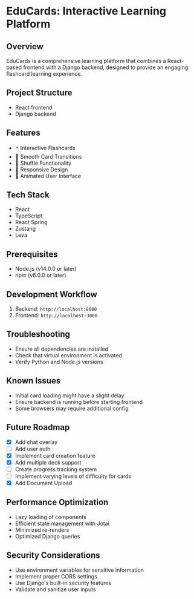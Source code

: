 # EduCards: Interactive Learning Platform

## Overview

EduCards is a comprehensive learning platform that combines a React-based frontend with a Django backend, designed to provide an engaging flashcard learning experience.

## Project Structure

- React frontend
- Django backend

## Features

- 🃏 Interactive Flashcards
- 🔄 Smooth Card Transitions
- 🔀 Shuffle Functionality
- 📱 Responsive Design
- 🎨 Animated User Interface

## Tech Stack

- React
- TypeScript
- React Spring
- Zustang
- Leva

## Prerequisites

- Node.js (v14.0.0 or later)
- npm (v6.0.0 or later)

## Development Workflow

1. Backend: `http://localhost:8000`
2. Frontend: `http://localhost:3000`

## Troubleshooting

- Ensure all dependencies are installed
- Check that virtual environment is activated
- Verify Python and Node.js versions

## Known Issues

- Initial card loading might have a slight delay
- Ensure backend is running before starting frontend
- Some browsers may require additional config

## Future Roadmap

- [x] Add chat overlay
- [ ] Add user auth
- [x] Implement card creation feature
- [x] Add multiple deck support
- [ ] Create progress tracking system
- [ ] Implement varying levels of difficulty for cards
- [x] Add Document Upload

## Performance Optimization

- Lazy loading of components
- Efficient state management with Jotai
- Minimized re-renders
- Optimized Django queries

## Security Considerations

- Use environment variables for sensitive information
- Implement proper CORS settings
- Use Django's built-in security features
- Validate and sanitize user inputs